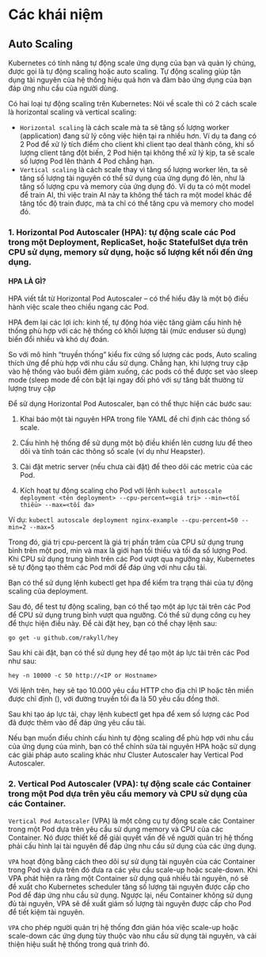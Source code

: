 # Các khái niệm
## Auto Scaling
Kubernetes có tính năng tự động scale ứng dụng của bạn và quản lý chúng, được gọi là tự động scaling hoặc auto scaling. Tự động scaling giúp tận dụng tài nguyên của hệ thống hiệu quả hơn và đảm bảo ứng dụng của bạn đáp ứng nhu cầu của người dùng.  

Có hai loại tự động scaling trên Kubernetes:
Nói về scale thì có 2 cách scale là horizontal scaling và vertical scaling:  
- `Horizontal scaling` là cách scale mà ta sẽ tăng số lượng worker (application) đang sử lý công việc hiện tại ra nhiều hơn. Ví dụ ta đang có 2 Pod để xử lý tích điểm cho client khi client tạo deal thành công, khi số lượng client tăng đột biến, 2 Pod hiện tại không thể xử lý kịp, ta sẽ scale số lượng Pod lên thành 4 Pod chẳng hạn.    
- `Vertical scaling` là cách scale thay vì tăng số lượng worker lên, ta sẽ tăng số lượng tài nguyên có thể sử dụng của ứng dụng đó lên, như là tăng số lượng cpu và memory của ứng dụng đó. Ví dụ ta có một model để train AI, thì việc train AI này ta không thể tách ra một model khác để tăng tốc độ train được, mà ta chỉ có thể tăng cpu và memory cho model đó.

### 1. Horizontal Pod Autoscaler (HPA): tự động scale các Pod trong một Deployment, ReplicaSet, hoặc StatefulSet dựa trên CPU sử dụng, memory sử dụng, hoặc số lượng kết nối đến ứng dụng.
#### HPA LÀ GÌ?
HPA viết tắt từ Horizontal Pod Autoscaler – có thể hiểu đây là một bộ điều hành việc scale theo chiều ngang các Pod.

HPA đem lại các lợi ích: kinh tế, tự động hóa việc tăng giảm cấu hình hệ thống phù hợp với các hệ thống có khối lượng tải (mức enduser sủ dụng) biến đổi nhiều và khó dự đoán.

So với mô hình “truyền thống” kiểu fix cứng số lượng các pods, Auto scaling thích ứng để phù hợp với nhu cầu sử dụng. Chẳng hạn, khi lượng truy cập vào hệ thống vào buổi đêm giảm xuống, các pods có thể được set vào sleep mode (sleep mode để còn bật lại ngay đối phó với sự tăng bất thường từ lượng truy cập

Để sử dụng Horizontal Pod Autoscaler, bạn có thể thực hiện các bước sau:

1. Khai báo một tài nguyên HPA trong file YAML để chỉ định các thông số scale.

2. Cấu hình hệ thống để sử dụng một bộ điều khiển lên cương lưu để theo dõi và tính toán các thông số scale (ví dụ như Heapster).

3. Cài đặt metric server (nếu chưa cài đặt) để theo dõi các metric của các Pod.

4. Kích hoạt tự động scaling cho Pod với lệnh `kubectl autoscale deployment <tên deployment> --cpu-percent=<giá trị> --min=<tối thiểu> --max=<tối đa>`

Ví dụ:
`kubectl autoscale deployment nginx-example --cpu-percent=50 --min=2 --max=5`


Trong đó, giá trị cpu-percent là giá trị phần trăm của CPU sử dụng trung bình trên một pod, min và max là giới hạn tối thiểu và tối đa số lượng Pod. Khi CPU sử dụng trung bình trên các Pod vượt qua ngưỡng này, Kubernetes sẽ tự động tạo thêm các Pod mới để đáp ứng với nhu cầu tải.

Bạn có thể sử dụng lệnh kubectl get hpa để kiểm tra trạng thái của tự động scaling của deployment.

Sau đó, để test tự động scaling, bạn có thể tạo một áp lực tải trên các Pod để CPU sử dụng trung bình vượt qua ngưỡng. Có thể sử dụng công cụ hey để thực hiện điều này. Để cài đặt hey, bạn có thể chạy lệnh sau:

`go get -u github.com/rakyll/hey`


Sau khi cài đặt, bạn có thể sử dụng hey để tạo một áp lực tải trên các Pod như sau:

`hey -n 10000 -c 50 http://<IP or Hostname>`


Với lệnh trên, hey sẽ tạo 10.000 yêu cầu HTTP cho địa chỉ IP hoặc tên miền được chỉ định (<IP or Hostname>), với đường truyền tối đa là 50 yêu cầu đồng thời.

Sau khi tạo áp lực tải, chạy lệnh kubectl get hpa để xem số lượng các Pod đã được thêm vào để đáp ứng yêu cầu tải.

Nếu bạn muốn điều chỉnh cấu hình tự động scaling để phù hợp với nhu cầu của ứng dụng của mình, bạn có thể chỉnh sửa tài nguyên HPA hoặc sử dụng các giải pháp auto scaling khác như Cluster Autoscaler hay Vertical Pod Autoscaler.  
 
  
### 2. Vertical Pod Autoscaler (VPA): tự động scale các Container trong một Pod dựa trên yêu cầu memory và CPU sử dụng của các Container.
 `Vertical Pod Autoscaler` (VPA) là một công cụ tự động scale các Container trong một Pod dựa trên yêu cầu sử dụng memory và CPU của các Container. Nó được thiết kế để giải quyết vấn đề về người quản trị hệ thống phải cấu hình lại tài nguyên để đáp ứng nhu cầu sử dụng của các ứng dụng.

`VPA` hoạt động bằng cách theo dõi sự sử dụng tài nguyên của các Container trong Pod và dựa trên đó đưa ra các yêu cầu scale-up hoặc scale-down. Khi VPA phát hiện ra rằng một Container sử dụng quá nhiều tài nguyên, nó sẽ đề xuất cho Kubernetes scheduler tăng số lượng tài nguyên được cấp cho Pod để đáp ứng nhu cầu sử dụng. Ngược lại, nếu Container không sử dụng đủ tài nguyên, VPA sẽ đề xuất giảm số lượng tài nguyên được cấp cho Pod để tiết kiệm tài nguyên.

`VPA` cho phép người quản trị hệ thống đơn giản hóa việc scale-up hoặc scale-down các ứng dụng tùy thuộc vào nhu cầu sử dụng tài nguyên, và cải thiện hiệu suất hệ thống trong quá trình đó.
